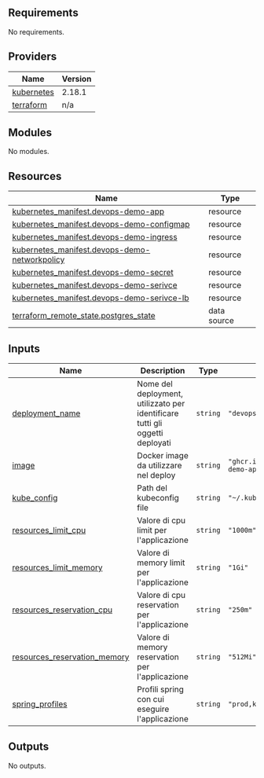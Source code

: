 <!-- BEGIN_TF_DOCS -->
## Requirements

No requirements.

## Providers

| Name | Version |
|------|---------|
| <a name="provider_kubernetes"></a> [kubernetes](#provider\_kubernetes) | 2.18.1 |
| <a name="provider_terraform"></a> [terraform](#provider\_terraform) | n/a |

## Modules

No modules.

## Resources

| Name | Type |
|------|------|
| [kubernetes_manifest.devops-demo-app](https://registry.terraform.io/providers/hashicorp/kubernetes/latest/docs/resources/manifest) | resource |
| [kubernetes_manifest.devops-demo-configmap](https://registry.terraform.io/providers/hashicorp/kubernetes/latest/docs/resources/manifest) | resource |
| [kubernetes_manifest.devops-demo-ingress](https://registry.terraform.io/providers/hashicorp/kubernetes/latest/docs/resources/manifest) | resource |
| [kubernetes_manifest.devops-demo-networkpolicy](https://registry.terraform.io/providers/hashicorp/kubernetes/latest/docs/resources/manifest) | resource |
| [kubernetes_manifest.devops-demo-secret](https://registry.terraform.io/providers/hashicorp/kubernetes/latest/docs/resources/manifest) | resource |
| [kubernetes_manifest.devops-demo-serivce](https://registry.terraform.io/providers/hashicorp/kubernetes/latest/docs/resources/manifest) | resource |
| [kubernetes_manifest.devops-demo-serivce-lb](https://registry.terraform.io/providers/hashicorp/kubernetes/latest/docs/resources/manifest) | resource |
| [terraform_remote_state.postgres_state](https://registry.terraform.io/providers/hashicorp/terraform/latest/docs/data-sources/remote_state) | data source |

## Inputs

| Name | Description | Type | Default | Required |
|------|-------------|------|---------|:--------:|
| <a name="input_deployment_name"></a> [deployment\_name](#input\_deployment\_name) | Nome del deployment, utilizzato per identificare tutti gli oggetti deployati | `string` | `"devops-test"` | no |
| <a name="input_image"></a> [image](#input\_image) | Docker image da utilizzare nel deploy | `string` | `"ghcr.io/perceptolab/devops-demo-app:0.0.2"` | no |
| <a name="input_kube_config"></a> [kube\_config](#input\_kube\_config) | Path del kubeconfig file | `string` | `"~/.kube/config"` | no |
| <a name="input_resources_limit_cpu"></a> [resources\_limit\_cpu](#input\_resources\_limit\_cpu) | Valore di cpu limit per l'applicazione | `string` | `"1000m"` | no |
| <a name="input_resources_limit_memory"></a> [resources\_limit\_memory](#input\_resources\_limit\_memory) | Valore di memory limit per l'applicazione | `string` | `"1Gi"` | no |
| <a name="input_resources_reservation_cpu"></a> [resources\_reservation\_cpu](#input\_resources\_reservation\_cpu) | Valore di cpu reservation per l'applicazione | `string` | `"250m"` | no |
| <a name="input_resources_reservation_memory"></a> [resources\_reservation\_memory](#input\_resources\_reservation\_memory) | Valore di memory reservation per l'applicazione | `string` | `"512Mi"` | no |
| <a name="input_spring_profiles"></a> [spring\_profiles](#input\_spring\_profiles) | Profili spring con cui eseguire l'applicazione | `string` | `"prod,kubernetes,monitoring"` | no |

## Outputs

No outputs.
<!-- END_TF_DOCS -->